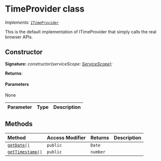 # TimeProvider class

_Implements: [`ITimeProvider`](../sp-core-library/itimeprovider.md)_



This is the default implementation of ITimeProvider that simply calls the real browser APIs.


## Constructor


**Signature:** _constructor(serviceScope: [ServiceScope](../sp-core-library/servicescope.md));_

**Returns**: 



#### Parameters
None

| Parameter	   | Type    | Description |
|:-------------|:---------------|:------------|





## Methods

| Method	   | Access Modifier | Returns	| Description|
|:-------------|:----|:-------|:-----------|
|[`getDate()`](getdate-pevi9.md)     | `public` | `Date` |  |
|[`getTimestamp()`](gettimestamp-6xzy9.md)     | `public` | `number` |  |





